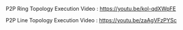 
P2P Ring Topology Execution Video : https://youtu.be/kol-qdXWpFE



P2P Line Topology Execution Video : https://youtu.be/zaAgVFzPYSc

